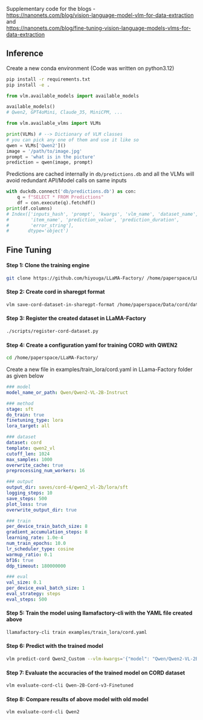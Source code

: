 Supplementary code for the blogs -   
https://nanonets.com/blog/vision-language-model-vlm-for-data-extraction  
and  
https://nanonets.com/blog/fine-tuning-vision-language-models-vlms-for-data-extraction

## Inference

Create a new conda environment (Code was written on python3.12)
```bash
pip install -r requirements.txt
pip install -e .
```

```python
from vlm.available_models import available_models

available_models()
# Qwen2, GPT4oMini, Claude_35, MiniCPM, ...
```

```python
from vlm.available_vlms import VLMs

print(VLMs) # --> Dictionary of VLM classes
# you can pick any one of them and use it like so
qwen = VLMs['Qwen2']()
image = '/path/to/image.jpg'
prompt = 'what is in the picture'
prediction = qwen(image, prompt)
```

Predictions are cached internally in `db/predictions.db` and all the VLMs will avoid redundant API/Model calls on same inputs

```python
with duckdb.connect('db/predictions.db') as con:
    q = f"SELECT * FROM Predictions"
    df = con.execute(q).fetchdf()
print(df.columns)
# Index(['inputs_hash', 'prompt', 'kwargs', 'vlm_name', 'dataset_name',
#        'item_name', 'prediction_value', 'prediction_duration',
#        'error_string'],
#       dtype='object')
```


## Fine Tuning
#### Step 1: Clone the training engine
```bash
git clone https://github.com/hiyouga/LLaMA-Factory/ /home/paperspace/LLaMA-Factory/
```

#### Step 2: Create cord in sharegpt format
```bash
vlm save-cord-dataset-in-sharegpt-format /home/paperspace/Data/cord/data.json
```

#### Step 3: Register the created dataset in LLaMA-Factory
```bash
./scripts/register-cord-dataset.py
```

#### Step 4: Create a configuration yaml for training CORD with QWEN2
```bash
cd /home/paperspace/LLaMA-Factory/
```

Create a new file in examples/train_lora/cord.yaml in LLama-Factory folder as given below

```yaml
### model
model_name_or_path: Qwen/Qwen2-VL-2B-Instruct

### method
stage: sft
do_train: true
finetuning_type: lora
lora_target: all

### dataset
dataset: cord
template: qwen2_vl
cutoff_len: 1024
max_samples: 1000
overwrite_cache: true
preprocessing_num_workers: 16

### output
output_dir: saves/cord-4/qwen2_vl-2b/lora/sft
logging_steps: 10
save_steps: 500
plot_loss: true
overwrite_output_dir: true

### train
per_device_train_batch_size: 8
gradient_accumulation_steps: 8
learning_rate: 1.0e-4
num_train_epochs: 10.0
lr_scheduler_type: cosine
warmup_ratio: 0.1
bf16: true
ddp_timeout: 180000000

### eval
val_size: 0.1
per_device_eval_batch_size: 1
eval_strategy: steps
eval_steps: 500
```

#### Step 5: Train the model using llamafactory-cli with the YAML file created above

```bash
llamafactory-cli train examples/train_lora/cord.yaml
```

#### Step 6: Predict with the trained model
```bash
vlm predict-cord Qwen2_Custom --vlm-kwargs='{"model": "Qwen/Qwen2-VL-2B-Instruct", "name": "Qwen-2B-Cord-v4-Finetuned", "adapter": "/home/paperspace/LLaMA-Factory/saves/cord-4/qwen2_vl-2b/lora/sft"}'
```

#### Step 7: Evaluate the accuracies of the trained model on CORD dataset
```bash
vlm evaluate-cord-cli Qwen-2B-Cord-v3-Finetuned
```

#### Step 8: Compare results of above model with old model
```bash
vlm evaluate-cord-cli Qwen2
```


